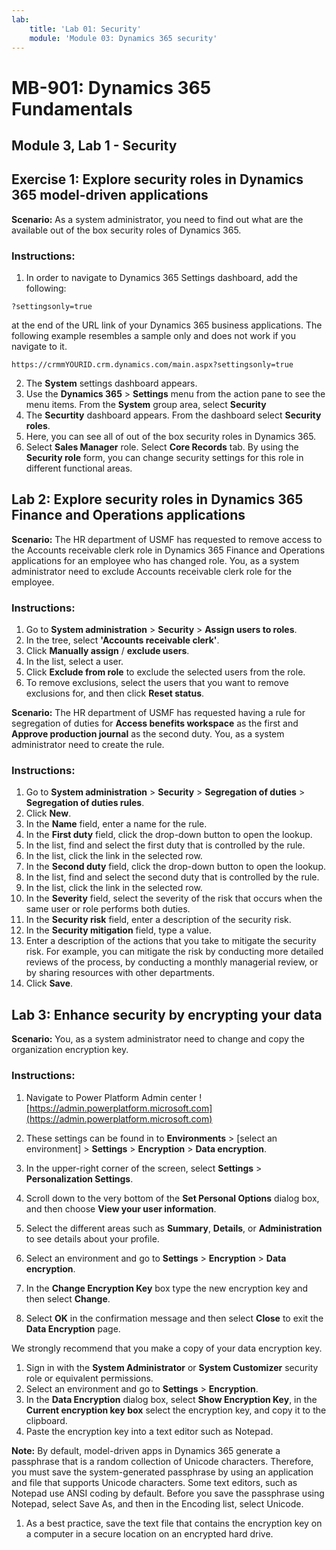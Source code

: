 ```yaml
---
lab:
    title: 'Lab 01: Security'
    module: 'Module 03: Dynamics 365 security'
---
```


# MB-901: Dynamics 365 Fundamentals 
## Module 3, Lab 1 - Security


## Exercise 1: Explore security roles in Dynamics 365 model-driven applications

**Scenario:** As a system administrator, you need to find out what are the available out of the box security roles of Dynamics 365.

### Instructions:
1. In order to navigate to Dynamics 365 Settings dashboard, add the following: 

``
      ?settingsonly=true
`` 

at the end of the URL link of your Dynamics 365 business applications. The following example resembles a sample only and does not work if you navigate to it.

``
https://crmmYOURID.crm.dynamics.com/main.aspx?settingsonly=true
``

2. The **System** settings dashboard appears.
3. Use the **Dynamics 365** > **Settings** menu from the action pane to see the menu items. From the **System** group area, select **Security**
4. The **Securtity** dashboard appears. From the dashboard select **Security roles**. 
5. Here, you can see all of out of the box security roles in Dynamics 365.
6. Select **Sales Manager** role. Select **Core Records** tab. By using the **Security role** form, you can change security settings for this role in different functional areas.

## Lab 2: Explore security roles in Dynamics 365 Finance and Operations applications

**Scenario:** The HR department of USMF has requested to remove access to the Accounts receivable clerk role in Dynamics 365 Finance and Operations applications for an employee who has changed role. You, as a system administrator need to exclude Accounts receivable clerk role for the employee.

### Instructions:

1. Go to **System administration** > **Security** > **Assign users to roles**.
1. In the tree, select **'Accounts receivable clerk'**.
1. Click **Manually assign** / **exclude users**.
1. In the list, select a user.
1. Click **Exclude from role** to exclude the selected users from the role.
1. To remove exclusions, select the users that you want to remove exclusions for, and then click **Reset status**. 

**Scenario:** The HR department of USMF has requested having a rule for segregation of duties for **Access benefits workspace** as the first and **Approve production journal** as the second duty. You, as a system administrator need to create the rule.

### Instructions:

1. Go to **System administration** > **Security** > **Segregation of duties** > **Segregation of duties rules**.
1. Click **New**.
1. In the **Name** field, enter a name for the rule.
1. In the **First duty** field, click the drop-down button to open the lookup.
1. In the list, find and select the first duty that is controlled by the rule.
1. In the list, click the link in the selected row.
1. In the **Second duty** field, click the drop-down button to open the lookup.
1. In the list, find and select the second duty that is controlled by the rule.
1. In the list, click the link in the selected row.
1. In the **Severity** field, select the severity of the risk that occurs when the same user or role performs both duties.
1. In the **Security risk** field, enter a description of the security risk.
1. In the **Security mitigation** field, type a value.
1. Enter a description of the actions that you take to mitigate the security risk. 
For example, you can mitigate the risk by conducting more detailed reviews of the process, by conducting a monthly managerial review, or by sharing resources with other departments.
1. Click **Save**.

## Lab 3: Enhance security by encrypting your data

**Scenario:** You, as a system administrator need to change and copy the organization encryption key.

### Instructions:

1. Navigate to Power Platform Admin center ![https://admin.powerplatform.microsoft.com](https://admin.powerplatform.microsoft.com)  

1. These settings can be found in to **Environments** > [select an environment] > **Settings** > **Encryption** > **Data encryption**.
1. In the upper-right corner of the screen, select **Settings**  > **Personalization Settings**.
1. Scroll down to the very bottom of the **Set Personal Options** dialog box, and then choose **View your user information**.
1. Select the different areas such as **Summary**, **Details**, or **Administration** to see details about your profile.
1. Select an environment and go to **Settings** > **Encryption** > **Data encryption**.
1. In the **Change Encryption Key** box type the new encryption key and then select **Change**.
1. Select **OK** in the confirmation message and then select **Close** to exit the **Data Encryption** page.

We strongly recommend that you make a copy of your data encryption key.

1. Sign in with the **System Administrator** or **System Customizer** security role or equivalent permissions.
1. Select an environment and go to **Settings** > **Encryption**.
1. In the **Data Encryption** dialog box, select **Show Encryption Key**, in the **Current encryption key box** select the encryption key, and copy it to the clipboard.
1. Paste the encryption key into a text editor such as Notepad.

**Note:** By default, model-driven apps in Dynamics 365 generate a passphrase that is a random collection of Unicode characters. Therefore, you must save the system-generated passphrase by using an application and file that supports Unicode characters. Some text editors, such as Notepad use ANSI coding by default. Before you save the passphrase using Notepad, select Save As, and then in the Encoding list, select Unicode.

1. As a best practice, save the text file that contains the encryption key on a computer in a secure location on an encrypted hard drive.
